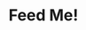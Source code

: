 ---
type: "Web App"
title: "Feed Me!"
description: "Feed Me is a solution to the hardest question of the day; what am I going to eat? Feed Me can populate nearby restaurants or if you are would prefer to cook; it can produce over 360,000 recipes."
tools: JavaScript jQuery CSS Foundation Spoonacular API Zomato API HTML
image: "../../images/feedme.jpg"
---